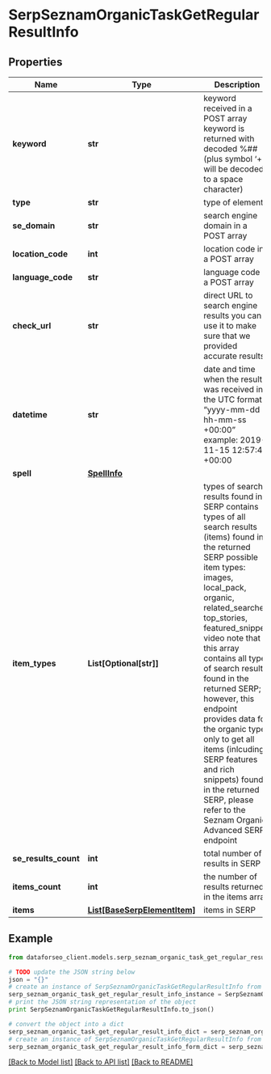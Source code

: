 # SerpSeznamOrganicTaskGetRegularResultInfo


## Properties

Name | Type | Description | Notes
------------ | ------------- | ------------- | -------------
**keyword** | **str** | keyword received in a POST array keyword is returned with decoded %## (plus symbol ‘+’ will be decoded to a space character) | [optional] 
**type** | **str** | type of element | [optional] 
**se_domain** | **str** | search engine domain in a POST array | [optional] 
**location_code** | **int** | location code in a POST array | [optional] 
**language_code** | **str** | language code in a POST array | [optional] 
**check_url** | **str** | direct URL to search engine results you can use it to make sure that we provided accurate results | [optional] 
**datetime** | **str** | date and time when the result was received in the UTC format: “yyyy-mm-dd hh-mm-ss +00:00” example: 2019-11-15 12:57:46 +00:00 | [optional] 
**spell** | [**SpellInfo**](SpellInfo.md) |  | [optional] 
**item_types** | **List[Optional[str]]** | types of search results found in SERP contains types of all search results (items) found in the returned SERP possible item types: images, local_pack, organic, related_searches, top_stories, featured_snippet, video note that this array contains all types of search results found in the returned SERP; however, this endpoint provides data for the organic type only to get all items (inlcuding SERP features and rich snippets) found in the returned SERP, please refer to the Seznam Organiс Advanced SERP endpoint | [optional] 
**se_results_count** | **int** | total number of results in SERP | [optional] 
**items_count** | **int** | the number of results returned in the items array | [optional] 
**items** | [**List[BaseSerpElementItem]**](BaseSerpElementItem.md) | items in SERP | [optional] 

## Example

```python
from dataforseo_client.models.serp_seznam_organic_task_get_regular_result_info import SerpSeznamOrganicTaskGetRegularResultInfo

# TODO update the JSON string below
json = "{}"
# create an instance of SerpSeznamOrganicTaskGetRegularResultInfo from a JSON string
serp_seznam_organic_task_get_regular_result_info_instance = SerpSeznamOrganicTaskGetRegularResultInfo.from_json(json)
# print the JSON string representation of the object
print SerpSeznamOrganicTaskGetRegularResultInfo.to_json()

# convert the object into a dict
serp_seznam_organic_task_get_regular_result_info_dict = serp_seznam_organic_task_get_regular_result_info_instance.to_dict()
# create an instance of SerpSeznamOrganicTaskGetRegularResultInfo from a dict
serp_seznam_organic_task_get_regular_result_info_form_dict = serp_seznam_organic_task_get_regular_result_info.from_dict(serp_seznam_organic_task_get_regular_result_info_dict)
```
[[Back to Model list]](../README.md#documentation-for-models) [[Back to API list]](../README.md#documentation-for-api-endpoints) [[Back to README]](../README.md)


